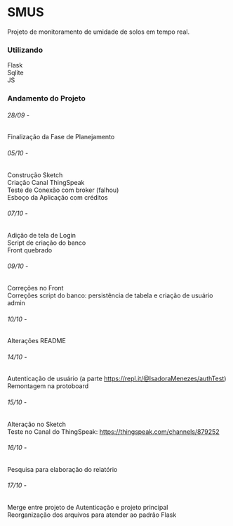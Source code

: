 # SMUS
Projeto de monitoramento de umidade de solos em tempo real.
### Utilizando
Flask\
Sqlite\
JS
### Andamento do Projeto
###### 28/09 - 
Finalização da Fase de Planejamento
###### 05/10 - 
Construção Sketch\
Criação Canal ThingSpeak\
Teste de Conexão com broker (falhou)\
Esboço da Aplicação com créditos
###### 07/10 - 
Adição de tela de Login\
Script de criação do banco\
Front quebrado
###### 09/10 - 
Correções no Front\
Correções script do banco: persistência de tabela e criação de usuário admin
###### 10/10 -
Alterações README
###### 14/10 -
Autenticação de usuário (a parte https://repl.it/@IsadoraMenezes/authTest)\
Remontagem na protoboard
###### 15/10 -
Alteração no Sketch\
Teste no Canal do ThingSpeak: https://thingspeak.com/channels/879252
###### 16/10 -
Pesquisa para elaboração do relatório 
###### 17/10 -
Merge entre projeto de Autenticação e projeto principal\
Reorganização dos arquivos para atender ao padrão Flask
